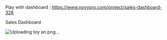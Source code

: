Play with dashboard : https://www.novypro.com/project/sales-dashboard-328

Sales Dashboard

![Uploading toy an.png…]()

